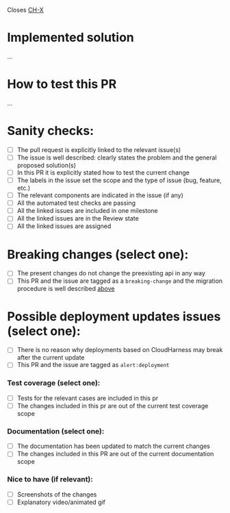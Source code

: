 Closes [CH-X](https://metacell.atlassian.net/browse/CH-X)

# Implemented solution

... 

# How to test this PR

...

# Sanity checks:
- [ ] The pull request is explicitly linked to the relevant issue(s)
- [ ] The issue is well described: clearly states the problem and the general proposed solution(s)
- [ ] In this PR it is explicitly stated how to test the current change
- [ ] The labels in the issue set the scope and the type of issue (bug, feature, etc.)
- [ ] The relevant components are indicated in the issue (if any)
- [ ] All the automated test checks are passing
- [ ] All the linked issues are included in one milestone
- [ ] All the linked issues are in the Review state
- [ ] All the linked issues are assigned

# Breaking changes (select one):
- [ ] The present changes do not change the preexisting api in any way
- [ ] This PR and the issue are tagged as a `breaking-change` and the migration procedure is well described [above](#implemented-solution)

# Possible deployment updates issues (select one):
- [ ] There is no reason why deployments based on CloudHarness may break after the current update
- [ ] This PR and the issue are tagged as `alert:deployment`

### Test coverage (select one):
- [ ] Tests for the relevant cases are included in this pr
- [ ] The changes included in this pr are out of the current test coverage scope

### Documentation (select one):
- [ ] The documentation has been updated to match the current changes
- [ ] The changes included in this PR are out of the current documentation scope

### Nice to have (if relevant):
- [ ] Screenshots of the changes
- [ ] Explanatory video/animated gif

